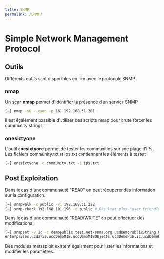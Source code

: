 ```yaml
---
title: SNMP
permalink: /SNMP/
---
```


# Simple Network Management Protocol

## Outils

Différents outils sont disponibles en lien avec le protocole SNMP.

### nmap

Un scan **nmap** permet d'identifier la présence d'un service SNMP

``` bash
[~] nmap -sU --open -p 161 192.168.31.201
```

Il est également possible d'utiliser des scripts nmap pour brute forcer les community strings.

### onesixtyone

L'outil **onesixtyone** permet de tester les communities sur une plage d'IPs. Les fichiers community.txt et ips.txt contiennent les éléments à tester:

``` bash
[~] onesixtyone -c community.txt -i ips.txt
```

## Post Exploitation
Dans le cas d'une communauté "READ" on peut récupérer des information sur la configuration.

``` bash
[~] snmpwalk -c public -v1 192.168.31.222
[~] snmp-check 192.168.101.196 -c public # Résultat plus "user friendly"
```

Dans le cas d'une communauté "READ/WRITE" on peut effectuer des modifications.

``` bash
[~] snmpset -v 2c -c demopublic test.net-snmp.org ucdDemoPublicString.0 s "hello world"
enterprises.ucdavis.ucdDemoMIB.ucdDemoMIBObjects.ucdDemoPublic.ucdDemoPublicString.0 = "hello world"
```

Des modules metasploit existent également pour lister les informations et modifier les
paramètres.
